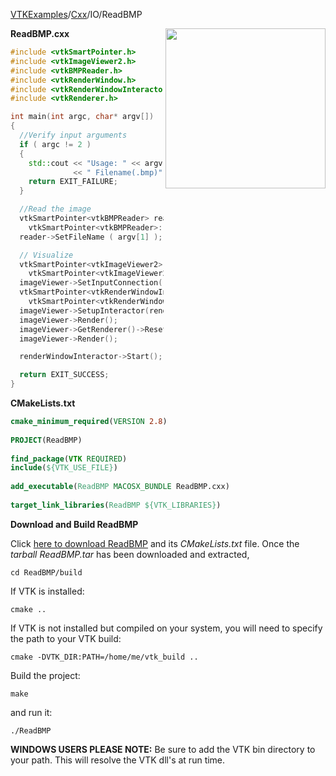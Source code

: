 [VTKExamples](/index/)/[Cxx](/Cxx)/IO/ReadBMP

<img align="right" src="https://github.com/lorensen/VTKExamples/blob/gh-pages/Testing/Baseline/IO/TestReadBMP.png?raw=true" width="256" />

**ReadBMP.cxx**
```c++
#include <vtkSmartPointer.h>
#include <vtkImageViewer2.h>
#include <vtkBMPReader.h>
#include <vtkRenderWindow.h>
#include <vtkRenderWindowInteractor.h>
#include <vtkRenderer.h>

int main(int argc, char* argv[])
{
  //Verify input arguments
  if ( argc != 2 )
  {
    std::cout << "Usage: " << argv[0]
              << " Filename(.bmp)" << std::endl;
    return EXIT_FAILURE;
  }

  //Read the image
  vtkSmartPointer<vtkBMPReader> reader =
    vtkSmartPointer<vtkBMPReader>::New();
  reader->SetFileName ( argv[1] );

  // Visualize
  vtkSmartPointer<vtkImageViewer2> imageViewer =
    vtkSmartPointer<vtkImageViewer2>::New();
  imageViewer->SetInputConnection(reader->GetOutputPort());
  vtkSmartPointer<vtkRenderWindowInteractor> renderWindowInteractor =
    vtkSmartPointer<vtkRenderWindowInteractor>::New();
  imageViewer->SetupInteractor(renderWindowInteractor);
  imageViewer->Render();
  imageViewer->GetRenderer()->ResetCamera();
  imageViewer->Render();

  renderWindowInteractor->Start();

  return EXIT_SUCCESS;
}
```
**CMakeLists.txt**
```cmake
cmake_minimum_required(VERSION 2.8)
 
PROJECT(ReadBMP)
 
find_package(VTK REQUIRED)
include(${VTK_USE_FILE})
 
add_executable(ReadBMP MACOSX_BUNDLE ReadBMP.cxx)
 
target_link_libraries(ReadBMP ${VTK_LIBRARIES})
```

**Download and Build ReadBMP**

Click [here to download ReadBMP](https://github.com/lorensen/VTKWikiExamplesTarballs/raw/master/ReadBMP.tar) and its *CMakeLists.txt* file.
Once the *tarball ReadBMP.tar* has been downloaded and extracted,
```
cd ReadBMP/build 
```
If VTK is installed:
```
cmake ..
```
If VTK is not installed but compiled on your system, you will need to specify the path to your VTK build:
```
cmake -DVTK_DIR:PATH=/home/me/vtk_build ..
```
Build the project:
```
make
```
and run it:
```
./ReadBMP
```
**WINDOWS USERS PLEASE NOTE:** Be sure to add the VTK bin directory to your path. This will resolve the VTK dll's at run time.

